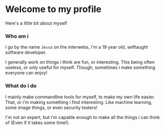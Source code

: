 # Welcome to my profile

Here's a little bit about myself

### Who am i

I go by the name `Jessa` on the interwebs, i'm a 19 year old, selftaught software developer. 

I generally work on things i think are fun, or interesting. This being often useless, or only useful for myself.
Though, sometimes i make something everyone can enjoy! 

### What do i do

I mainly make commandline tools for myself, to make my own life easier.
That, or i'm making something i find interesting. Like machine learning, some image things, or even security testers!

I'm not an expert, but i'm capable enough to make all the things i can think of (Even if it takes some time!).
